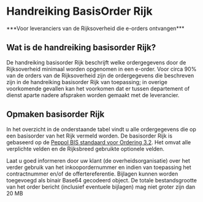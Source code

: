 # Handreiking BasisOrder Rijk

<p class="addition" title="Ondertitel">
***Voor leveranciers van de Rijksoverheid die e-orders ontvangen***
</p>

## Wat is de handreiking basisorder Rijk?
De handreiking basisorder Rijk beschrijft welke ordergegevens door de Rijksoverheid minimaal worden opgenomen in een e-order. Voor circa 90% van de orders van de Rijksoverheid zijn de ordergegevens die beschreven zijn in de handreiking basisorder Rijk van toepassing; in overige voorkomende gevallen kan het voorkomen dat er tussen departement of dienst aparte nadere afspraken worden gemaakt met de leverancier.

## Opmaken basisorder Rijk
In het overzicht in de onderstaande tabel vindt u alle ordergegevens die op een basisorder van het Rijk vermeld worden. De basisorder Rijk is gebaseerd op de [Peppol BIS standaard voor Ordering 3.2](https://docs.peppol.eu/poacc/upgrade-3/profiles/28-ordering/). Het omvat alle verplichte velden en de Rijksbreed gebruikte optionele velden.

Laat u goed informeren door uw klant (de overheidsorganisatie) over het verder gebruik van het inkoopordernummer en indien van toepassing het contractnummer en/of de offertereferentie.
Bijlagen kunnen worden toegevoegd als binair Base64 gecodeerd object. De totale bestandsgrootte van het order bericht (inclusief eventuele bijlagen) mag niet groter zijn dan 20 MB
